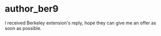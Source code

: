 # author_ber9
I received Berkeley extension's reply, hope they can give me an offer as soon as possible.

